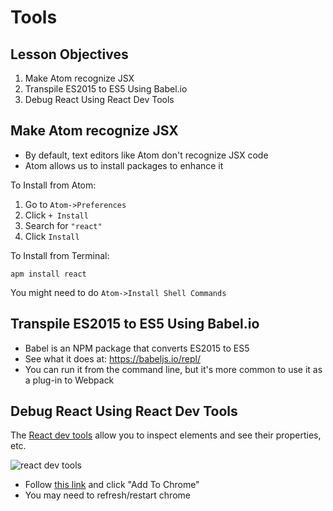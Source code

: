 # Tools

## Lesson Objectives

1. Make Atom recognize JSX
1. Transpile ES2015 to ES5 Using Babel.io
1. Debug React Using React Dev Tools

## Make Atom recognize JSX

- By default, text editors like Atom don't recognize JSX code
- Atom allows us to install packages to enhance it

To Install from Atom:

1. Go to `Atom->Preferences`
1. Click `+ Install`
1. Search for `"react"`
1. Click `Install`

To Install from Terminal:

```
apm install react
```

You might need to do `Atom->Install Shell Commands`

## Transpile ES2015 to ES5 Using Babel.io

- Babel is an NPM package that converts ES2015 to ES5
- See what it does at: https://babeljs.io/repl/
- You can run it from the command line, but it's more common to use it as a plug-in to Webpack

## Debug React Using React Dev Tools

The [React dev tools](https://chrome.google.com/webstore/detail/react-developer-tools/fmkadmapgofadopljbjfkapdkoienihi?hl=en-US) allow you to inspect elements and see their properties, etc.

![react dev tools](https://lh3.googleusercontent.com/GjX6Q3_FVJfc0DqE2wiPKkgOfth6otzV-D7GV-wB6sH5_t1oodMaHOBLsYOLeydb85bKWu6X=s1280-h800-e365-rw)

- Follow [this link](https://chrome.google.com/webstore/detail/react-developer-tools/fmkadmapgofadopljbjfkapdkoienihi?hl=en-US) and click "Add To Chrome"
- You may need to refresh/restart chrome
